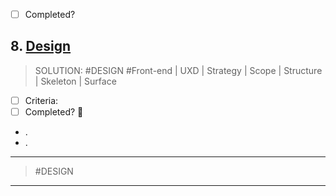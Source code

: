 -   [ ] Completed?

## 8. [Design](#design)

> SOLUTION: #DESIGN #Front-end | UXD | Strategy | Scope | Structure | Skeleton | Surface

-   [ ] Criteria:
-   [ ] Completed? 🛫

-   .
-   .

---

> #DESIGN

---
